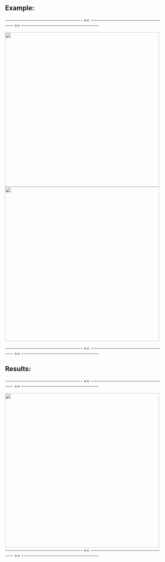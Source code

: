 ## Example:
--------------------------------------- << --------------------------------------- >> ---------------------------------------

<div style="max-width:500px;">
  <img src="[https://github.com/user-attachments/assets/35bf8217-5a12-4730-8bfa-dcf1bf2fe088](https://media.discordapp.net/attachments/1305973669729800317/1307060803282927686/image.png?ex=6738eebb&is=67379d3b&hm=bc8648f1121135bc9c8475d89dfdc7213292cc2bd0810e203f79cc3d1b126451&=&format=webp&quality=lossless)
" width="500" height="auto">
  <img src="https://github.com/user-attachments/assets/e8e0914e-52cb-4e3a-8408-bbe0efba2681
" width="500" height="auto">
</div>

--------------------------------------- << --------------------------------------- >> ---------------------------------------

## Results:
--------------------------------------- << --------------------------------------- >> ---------------------------------------
<div style="max-width:500px;">
  <img src="https://github.com/user-attachments/assets/1cf627ed-6147-41c6-a6c8-55ba58fb7eab
f" width="500" height="auto">
</div>
--------------------------------------- << --------------------------------------- >> ---------------------------------------
